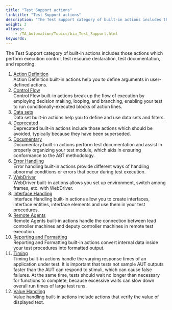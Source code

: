 ```yaml
--- 
title: "Test Support actions"
linktitle: "Test Support actions"
description: "The Test Support category of built-in actions includes those actions which perform execution control, test resource declaration, test documentation, and reporting."
weight: 2
aliases: 
    - /TA_Automation/Topics/bia_Test_Support.html
keywords: 
---
```


The Test Support category of built-in actions includes those actions which perform execution control, test resource declaration, test documentation, and reporting.

1.  [Action Definition](/automation-guide/action-based-testing-language/built-in-actions/test-support-actions/action-definition/)  
Action Definition built-in actions help you to define arguments in user-defined actions.
2.  [Control Flow](/automation-guide/action-based-testing-language/built-in-actions/test-support-actions/control-flow/)  
Control Flow built-in actions break up the flow of execution by employing decision making, looping, and branching, enabling your test to run conditionally-executed blocks of action lines.
3.  [Data sets](/automation-guide/action-based-testing-language/built-in-actions/test-support-actions/data-sets/)  
Data set built-in actions help you to define and use data sets and filters.
4.  [Deprecated](/automation-guide/action-based-testing-language/built-in-actions/test-support-actions/deprecated/)  
Deprecated built-in actions include those actions which should be avoided, typically because they have been superseded.
5.  [Documentary](/automation-guide/action-based-testing-language/built-in-actions/test-support-actions/documentary/)  
Documentary built-in actions perform test documentation and assist in properly organizing your test module, which aids in ensuring conformance to the ABT methodology.
6.  [Error Handling](/automation-guide/action-based-testing-language/built-in-actions/test-support-actions/error-handling/)  
Error handling built-in actions provide different ways of handling abnormal conditions or errors that occur during test execution.
7.  [WebDriver](/automation-guide/action-based-testing-language/built-in-actions/test-support-actions/webdriver/)  
WebDriver built-in actions allows you set up environment, switch among frames, etc. with WebDriver.
8.  [Interface Handling](/automation-guide/action-based-testing-language/built-in-actions/test-support-actions/interface-handling/)  
Interface Handling built-in actions allow you to create interfaces, interface entities, interface elements and use them in your test procedures.
9.  [Remote Agents](/automation-guide/action-based-testing-language/built-in-actions/test-support-actions/remote-agents/)  
Remote Agents built-in actions handle the connection between lead controller machines and deputy controller machines in remote test execution.
10. [Reporting and Formatting](/automation-guide/action-based-testing-language/built-in-actions/test-support-actions/reporting-and-formatting/)  
Reporting and Formatting built-in actions convert internal data inside your test procedures into formatted output.
11. [Timing](/automation-guide/action-based-testing-language/built-in-actions/test-support-actions/timing/)  
Timing built-in actions handle the varying response times of an application under test. It is important that tests not sample AUT outputs faster than the AUT can respond to stimuli, which can cause false failures. At the same time, tests should wait no longer than necessary for functions to complete, because excessive waits can slow down overall run times of large test runs.
12. [Value Handling](/automation-guide/action-based-testing-language/built-in-actions/test-support-actions/value-handling/)  
Value handling built-in actions include actions that verify the value of displayed text.




